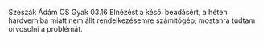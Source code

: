 Szeszák Ádám
OS Gyak 03.16
Elnézést a késői beadásért, a héten hardverhiba miatt nem állt rendelkezésemre számítógép, mostanra tudtam orvosolni a problémát.
